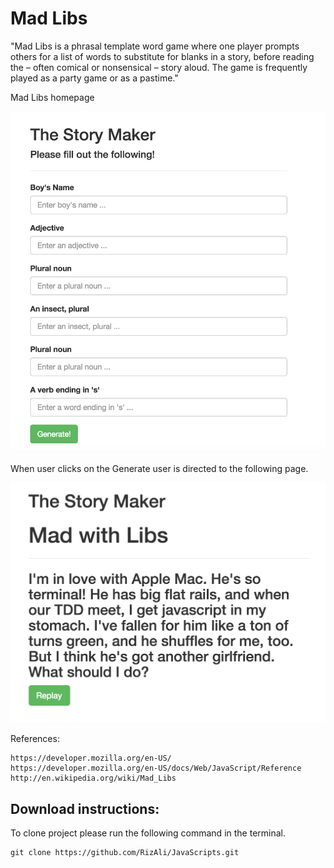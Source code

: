 # Mad Libs

"Mad Libs is a phrasal template word game where one player prompts others for a list of words to substitute for blanks in a story, before reading the – often comical or nonsensical – story aloud. The game is frequently played as a party game or as a pastime."

Mad Libs homepage

![alt tag](https://raw.githubusercontent.com/RizAli/JavaScripts/master/images/Mad_lib_home.png)

When user clicks on the Generate user is directed to the following page.

![alt tag](https://raw.githubusercontent.com/RizAli/JavaScripts/master/images/Mad_Lib_replay.png)


References:
```
https://developer.mozilla.org/en-US/
https://developer.mozilla.org/en-US/docs/Web/JavaScript/Reference
http://en.wikipedia.org/wiki/Mad_Libs
```

Download instructions:
----------------------
To clone project please run the following command in the terminal.

```
git clone https://github.com/RizAli/JavaScripts.git
```